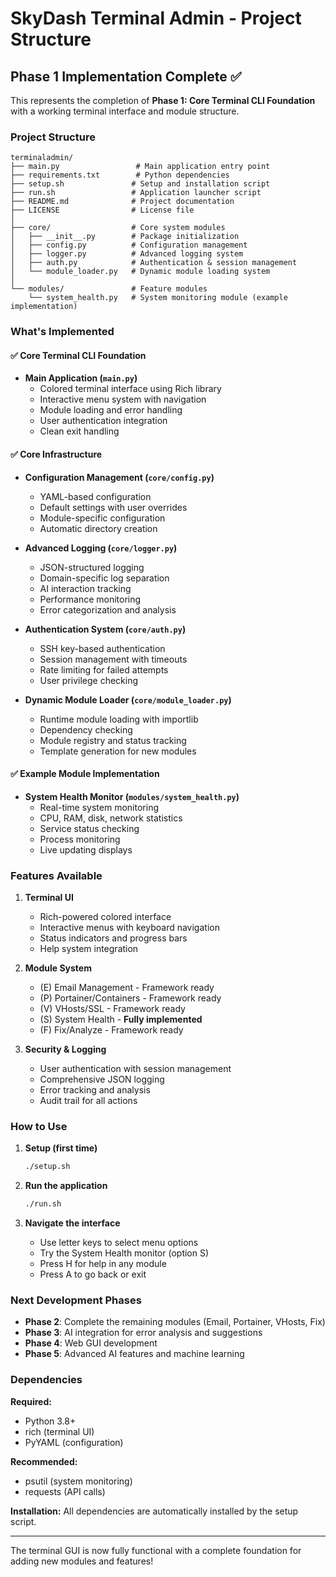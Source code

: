 # SkyDash Terminal Admin - Project Structure

## Phase 1 Implementation Complete ✅

This represents the completion of **Phase 1: Core Terminal CLI Foundation** with a working terminal interface and module structure.

### Project Structure

```
terminaladmin/
├── main.py                 # Main application entry point
├── requirements.txt        # Python dependencies
├── setup.sh               # Setup and installation script
├── run.sh                 # Application launcher script
├── README.md              # Project documentation
├── LICENSE                # License file
│
├── core/                  # Core system modules
│   ├── __init__.py        # Package initialization
│   ├── config.py          # Configuration management
│   ├── logger.py          # Advanced logging system
│   ├── auth.py            # Authentication & session management
│   └── module_loader.py   # Dynamic module loading system
│
└── modules/               # Feature modules
    └── system_health.py   # System monitoring module (example implementation)
```

### What's Implemented

#### ✅ Core Terminal CLI Foundation
- **Main Application (`main.py`)**
  - Colored terminal interface using Rich library
  - Interactive menu system with navigation
  - Module loading and error handling
  - User authentication integration
  - Clean exit handling

#### ✅ Core Infrastructure
- **Configuration Management (`core/config.py`)**
  - YAML-based configuration
  - Default settings with user overrides
  - Module-specific configuration
  - Automatic directory creation

- **Advanced Logging (`core/logger.py`)**
  - JSON-structured logging
  - Domain-specific log separation
  - AI interaction tracking
  - Performance monitoring
  - Error categorization and analysis

- **Authentication System (`core/auth.py`)**
  - SSH key-based authentication
  - Session management with timeouts
  - Rate limiting for failed attempts
  - User privilege checking

- **Dynamic Module Loader (`core/module_loader.py`)**
  - Runtime module loading with importlib
  - Dependency checking
  - Module registry and status tracking
  - Template generation for new modules

#### ✅ Example Module Implementation
- **System Health Monitor (`modules/system_health.py`)**
  - Real-time system monitoring
  - CPU, RAM, disk, network statistics
  - Service status checking
  - Process monitoring
  - Live updating displays

### Features Available

1. **Terminal UI**
   - Rich-powered colored interface
   - Interactive menus with keyboard navigation
   - Status indicators and progress bars
   - Help system integration

2. **Module System**
   - (E) Email Management - Framework ready
   - (P) Portainer/Containers - Framework ready  
   - (V) VHosts/SSL - Framework ready
   - (S) System Health - **Fully implemented**
   - (F) Fix/Analyze - Framework ready

3. **Security & Logging**
   - User authentication with session management
   - Comprehensive JSON logging
   - Error tracking and analysis
   - Audit trail for all actions

### How to Use

1. **Setup (first time)**
   ```bash
   ./setup.sh
   ```

2. **Run the application**
   ```bash
   ./run.sh
   ```

3. **Navigate the interface**
   - Use letter keys to select menu options
   - Try the System Health monitor (option S)
   - Press H for help in any module
   - Press A to go back or exit

### Next Development Phases

- **Phase 2**: Complete the remaining modules (Email, Portainer, VHosts, Fix)
- **Phase 3**: AI integration for error analysis and suggestions
- **Phase 4**: Web GUI development
- **Phase 5**: Advanced AI features and machine learning

### Dependencies

**Required:**
- Python 3.8+
- rich (terminal UI)
- PyYAML (configuration)

**Recommended:**
- psutil (system monitoring)
- requests (API calls)

**Installation:**
All dependencies are automatically installed by the setup script.

---

The terminal GUI is now fully functional with a complete foundation for adding new modules and features!
